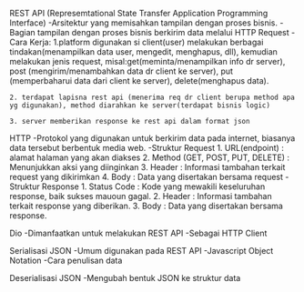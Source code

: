 REST API (Represemtational State Transfer Application Programming Interface)
-Arsitektur yang memisahkan tampilan dengan proses bisnis.
-Bagian tampilan dengan proses bisnis berkirim data melalui HTTP Request
-Cara Kerja:
	1.platform digunakan si client(user) melakukan berbagai tindakan(menampilkan data user, mengedit, menghapus, dll), kemudian melakukan jenis request, misal:get(meminta/menampilkan info dr server),
	  post (mengirim/menambahkan data dr client ke server), put (memperbaharui data dari client ke server), delete(menghapus data).

	2. terdapat lapisna rest api (menerima req dr client berupa method apa yg digunakan), method diarahkan ke server(terdapat bisnis logic)

	3. server memberikan response ke rest api dalam format json




HTTP
-Protokol yang digunakan untuk berkirim data pada internet, biasanya data tersebut berbentuk media web.
-Struktur Request
	1. URL(endpoint) : alamat halaman yang akan diakses
	2. Method (GET, POST, PUT, DELETE) : Menunjukkan aksi yang diinginkan
	3. Header : Informasi tambahan terkait request yang dikirimkan
	4. Body : Data yang disertakan bersama request
-Struktur Response
	1. Status Code : Kode yang mewakili keseluruhan response, baik sukses mauoun gagal.
	2. Header : Informasi tambahan terkait response yang diberikan.
	3. Body : Data yang disertakan bersama response.

Dio
-Dimanfaatkan untuk melakukan REST API
-Sebagai HTTP Client

Serialisasi JSON
-Umum digunakan pada REST API
-Javascript Object Notation
-Cara penulisan data

Deserialisasi JSON
-Mengubah bentuk JSON ke struktur data